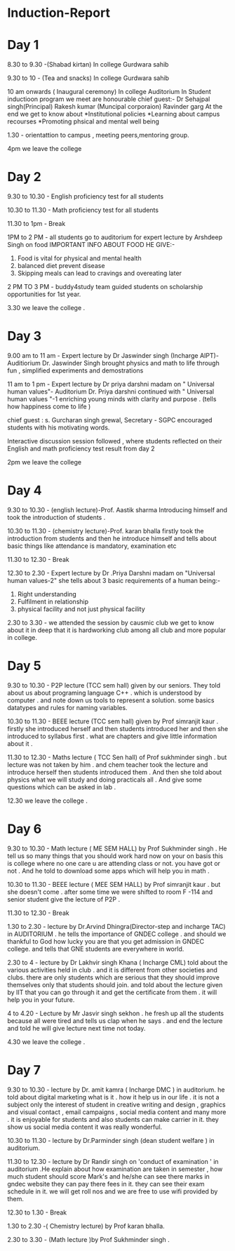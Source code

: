# Induction-Report

# Day 1  #

8.30 to 9.30 -(Shabad kirtan) In college Gurdwara sahib


9.30 to 10 - (Tea and snacks) In college Gurdwara sahib


10 am onwards ( Inaugural ceremony) In college Auditorium
In Student inductioon program we meet are honourable chief guest:- 
Dr Sehajpal singh(Principal)
Rakesh kumar (Muncipal corporaion)
Ravinder garg
At the end we get to know about
*Institutional policies
*Learning about campus recourses
*Promoting phsical and mental well being



1.30 - orientattion to campus , meeting peers,mentoring group.


4pm we leave the college 




# Day 2 #
9.30 to 10.30 - English proficiency test for all students 

10.30 to 11.30 - Math proficiency test for all students

11.30 to 1pm - Break

1PM to 2 PM - all students go to auditorium for expert  lecture by  Arshdeep Singh on food
IMPORTANT INFO ABOUT FOOD HE GIVE:-
1. Food is vital for physical and mental health 
2. balanced diet prevent disease
3. Skipping meals  can lead to cravings  and overeating later


2 PM TO 3 PM - buddy4study  team guided students on scholarship opportunities for 1st year.


3.30  we leave the college .



# Day 3 #
9.00 am to 11 am - Expert lecture by Dr Jaswinder  singh (Incharge AIPT)-Auditiorium 
  Dr. Jaswinder Singh brought 
physics and math to life  through fun , simplified experiments and demostrations
 
11 am to 1 pm - Expert lecture by Dr priya darshni madam on " Universal human values"- Auditorium 
  Dr. Priya darshni  continued with " Universal human values "-1 enriching young minds with clarity and purpose .
(tells how  happiness come to life )

chief guest : s. Gurcharan singh grewal, Secretary - SGPC  encouraged students with his motivating  words.

Interactive  discussion session followed , where students reflected on their English  and math proficiency  test result from day 2

2pm we leave the college




# Day 4 #
9.30 to 10.30 - (english lecture)-Prof. Aastik sharma 
Introducing himself and took the introduction of students . 


10.30 to 11.30 - (chemistry lecture)-Prof.
karan bhalla
firstly took the introduction from students and then he introduce himself and tells about basic things like attendance is mandatory,  examination etc


11.30 to 12.30 - Break

12.30 to 2.30 -  Expert lecture by Dr .Priya  Darshni madam on "Universal human values-2"
she tells about 3 basic requirements of a human being:-
1. Right understanding 
2. Fulfilment in relationship 
3. physical facility and not just physical facility 

2.30 to 3.30 - we attended the session by causmic club we get to know about it in deep that it is hardworking club among all club and more popular in college.



# Day 5 #

9.30 to 10.30 - P2P lecture (TCC sem hall)
given by our seniors.
They told about us about programing language  C++ .  which is understood by computer . and  note down us tools to represent a solution.  some basics datatypes and rules for naming variables.




10.30 to 11.30 - BEEE lecture (TCC sem hall)
given by Prof simranjit kaur . firstly she introduced herself and then students introduced her  and then  she introduced to syllabus first . what are chapters and give little information about it .


11.30 to 12.30 - Maths lecture ( TCC Sen hall) of Prof sukhminder singh . but lecture was not taken by him . and chem teacher took the lecture and introduce herself then students introduced them . And then she told  about physics what we will study and doing practicals all . And give some questions which can be asked in lab .

12.30 we leave the college .






# Day 6 #


9.30 to 10.30 - Math lecture ( ME SEM HALL)
by Prof Sukhminder singh . He tell us so many things that you should work hard now on your on basis this is college where no one care u are attending class or not. you have got or not . And he told to download some apps which  will help you in math .




10.30 to 11.30 - BEEE lecture ( MEE SEM HALL) by Prof simranjit kaur . but she doesn't come .  after some time  we were shifted to room F -114 and senior student give the lecture of P2P . 



11.30 to 12.30 - Break


1.30 to 2.30 -  lecture by Dr.Arvind Dhingra(Director-step and incharge TAC) in AUDITORIUM .
he tells the importance of GNDEC college . and should we thankful to God  how lucky you are  that you get admission in GNDEC college. and tells that GNE students are everywhere in world. 


2.30 to 4 - lecture by Dr  Lakhvir singh Khana ( Incharge CML) told about the various activities held in club . and it is different from other societies and clubs. there are only students which are serious that they should improve themselves only that students should join. and told about the lecture given by IIT that you can go through it and get the certificate from them . it will help you in your future.



4 to 4.20 - Lecture by Mr Jasvir singh sekhon .  he fresh up all the students because all were tired and tells us clap when he says . and end the lecture and told he will give lecture next time not today.


4.30 we leave the college .






#  Day 7 #



9.30  to 10.30 - lecture by Dr. amit kamra ( Incharge DMC ) in auditorium.  he told about  digital marketing what is it . how it help us in our life . it is not a subject only the interest of student in  creative writing and design ,  graphics and visual contact , email campaigns , social media content and many more . it is enjoyable for students and also students can make carrier in it. they show us social media content it was really wonderful.




10.30 to 11.30 - lecture by Dr.Parminder singh (dean student welfare ) in auditorium.  




11.30 to 12.30 - lecture by Dr Randir singh on  'conduct of examination ' in auditorium .He explain about how examination are taken in semester , how much student should score Mark's  and he/she can see there marks in gndec website they can pay there fees in it. they can see  their exam schedule  in it. we will get roll nos and we are free to use wifi provided by them.





12.30 to 1.30 - Break




1.30 to 2.30 -( Chemistry lecture) by Prof karan bhalla.


2.30 to 3.30 - (Math lecture )by Prof Sukhminder singh .





